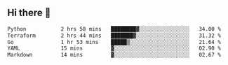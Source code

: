 ## Hi there 👋

<!--
**whirlun/whirlun** is a ✨ _special_ ✨ repository because its `README.md` (this file) appears on your GitHub profile.

Here are some ideas to get you started:

- 🔭 I’m currently working on ...
- 🌱 I’m currently learning ...
- 👯 I’m looking to collaborate on ...
- 🤔 I’m looking for help with ...
- 💬 Ask me about ...
- 📫 How to reach me: ...
- 😄 Pronouns: ...
- ⚡ Fun fact: ...
-->
<!--START_SECTION:waka-->

```txt
Python           2 hrs 58 mins   ████████▓░░░░░░░░░░░░░░░░   34.00 %
Terraform        2 hrs 44 mins   ███████▓░░░░░░░░░░░░░░░░░   31.32 %
Go               1 hr 53 mins    █████▒░░░░░░░░░░░░░░░░░░░   21.64 %
YAML             15 mins         ▓░░░░░░░░░░░░░░░░░░░░░░░░   02.90 %
Markdown         14 mins         ▓░░░░░░░░░░░░░░░░░░░░░░░░   02.67 %
```

<!--END_SECTION:waka-->
